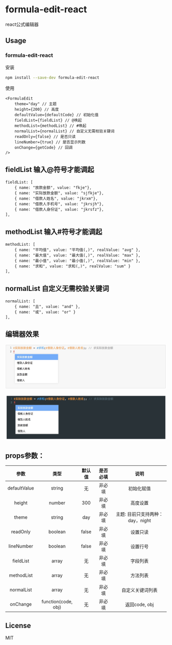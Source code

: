 # formula-edit-react

react公式编辑器

## Usage

### formula-edit-react

安装

```sh
npm install --save-dev formula-edit-react
```
使用

```
<FormulaEdit
    theme="day" // 主题
    height={200} // 高度
    defaultValue={defaultCode} // 初始化值
    fieldList={fieldList} // @唤起
    methodList={methodList} // #唤起
    normalList={normalList} // 自定义无需校验关键词
    readOnly={false} // 是否只读
    lineNumber={true} // 是否显示列数
    onChange={getCode} // 回调
/>
```

## fieldList 输入@符号才能调起
```
fieldList: [
    { name: "放款金额", value: "fkje"},
    { name: "实际放款金额", value: "sjfkje"},
    { name: "借款人姓名", value: "jkrxm"},
    { name: "借款人手机号", value: "jkrsjh"},
    { name: "借款人身份证", value: "jkrsfz"},
],
```
## methodList 输入#符号才能调起
```
methodList: [
    { name: "平均值", value: "平均值(,)", realValue: "avg" },
    { name: "最大值", value: "最大值(,)", realValue: "max" },
    { name: "最小值", value: "最小值(,)", realValue: "min" },
    { name: "求和", value: "求和(,)", realValue: "sum" }
],
```
## normalList 自定义无需校验关键词
```
normalList: [
    { name: "且", value: "and" },
    { name: "或", value: "or" }
],
```

## 编辑器效果
![day主题](https://github.com/bruceliu68/formulaEdit-react/raw/master/src/img/pic1.png "day主题")

![night主题](https://github.com/bruceliu68/formulaEdit-react/raw/master/src/img/pic2.png "night主题")

## props参数：
|    参数    | 类型    |  默认值   |  是否必填  | 说明         |
| :------:  | :-----: | :----:   | :------: | :----------: |
| defaultValue | string  |  无      |   非必填    | 初始化赋值     |
| height    | number  |  300     |   非必填  | 高度设置       |
| theme    | string  |  day     |   非必填  | 主题: 目前只支持两种：day，night |
| readOnly  | boolean |  false   |   非必填  | 设置只读       |
| lineNumber  | boolean |  false   |   非必填  | 设置行号       |
| fieldList | array   |  无      |   非必填  | 字段列表       |
| methodList | array   |  无      |   非必填  | 方法列表       |
| normalList | array   |  无      |   非必填  | 自定义关键词列表       |
| onChange  | function(code, obj)|  无      |   非必填    | 返回code, obj      |

## License
MIT